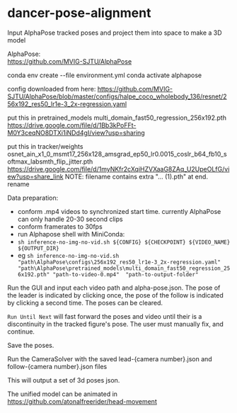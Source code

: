 # dancer-pose-alignment

Input AlphaPose tracked poses and project them into space to make a 3D model

AlphaPose:  
https://github.com/MVIG-SJTU/AlphaPose

conda env create --file environment.yml
conda activate alphapose

config downloaded from here:
https://github.com/MVIG-SJTU/AlphaPose/blob/master/configs/halpe_coco_wholebody_136/resnet/256x192_res50_lr1e-3_2x-regression.yaml

put this in pretrained_models
multi_domain_fast50_regression_256x192.pth
https://drive.google.com/file/d/1Bb3kPoFFt-M0Y3ceqNO8DTXi1iNDd4gI/view?usp=sharing

put this in tracker/weights
osnet_ain_x1_0_msmt17_256x128_amsgrad_ep50_lr0.0015_coslr_b64_fb10_softmax_labsmth_flip_jitter.pth
https://drive.google.com/file/d/1myNKfr2cXqiHZVXaaG8ZAq_U2UpeOLfG/view?usp=share_link
NOTE: filename contains extra "... (1).pth" at end. rename

Data preparation:
- conform .mp4 videos to synchronized start time. currently AlphaPose can only handle 20-30 second clips
- conform framerates to 30fps
- run Alphapose shell with MiniConda: 
- `sh inference-no-img-no-vid.sh ${CONFIG} ${CHECKPOINT} ${VIDEO_NAME} ${OUTPUT_DIR}`
- eg `sh inference-no-img-no-vid.sh "path\AlphaPose\configs\256x192_res50_lr1e-3_2x-regression.yaml" "path\AlphaPose\pretrained_models\multi_domain_fast50_regression_256x192.pth" "path-to-video-0.mp4"  "path-to-output-folder"`

Run the GUI and input each video path and alpha-pose.json. The pose of the leader is indicated by clicking once, the
pose of the follow is indicated by clicking a second time. The poses can be cleared.

`Run Until Next` will fast forward the poses and video until their is a discontinuity in the tracked figure's pose.
The user must manually fix, and continue.

Save the poses.

Run the CameraSolver with the saved lead-{camera number}.json and follow-{camera number}.json files

This will output a set of 3d poses json.

The unified model can be animated in https://github.com/atonalfreerider/head-movement 